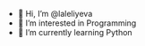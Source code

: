- 👋 Hi, I’m @laleliyeva
- 👀 I’m interested in Programming
- 🌱 I’m currently learning Python


<!---
laleliyeva/laleliyeva is a ✨ special ✨ repository because its `README.md` (this file) appears on your GitHub profile.
You can click the Preview link to take a look at your changes.
--->
